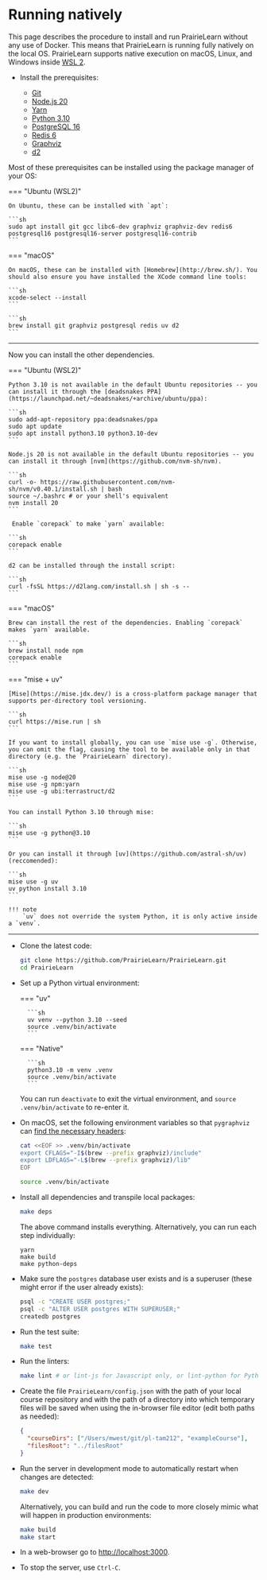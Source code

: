 # Running natively

This page describes the procedure to install and run PrairieLearn without any use of Docker. This means that PrairieLearn is running fully natively on the local OS. PrairieLearn supports native execution on macOS, Linux, and Windows inside [WSL 2](https://learn.microsoft.com/en-us/windows/wsl/install).

- Install the prerequisites:

  - [Git](https://git-scm.com)
  - [Node.js 20](https://nodejs.org)
  - [Yarn](https://yarnpkg.com)
  - [Python 3.10](https://www.python.org)
  - [PostgreSQL 16](https://www.postgresql.org)
  - [Redis 6](https://redis.io)
  - [Graphviz](https://graphviz.org)
  - [d2](https://d2lang.com)

Most of these prerequisites can be installed using the package manager of your OS:

=== "Ubuntu (WSL2)"

    On Ubuntu, these can be installed with `apt`:

    ```sh
    sudo apt install git gcc libc6-dev graphviz graphviz-dev redis6 postgresql16 postgresql16-server postgresql16-contrib
    ```

=== "macOS"

    On macOS, these can be installed with [Homebrew](http://brew.sh/). You should also ensure you have installed the XCode command line tools:

    ```sh
    xcode-select --install
    ```

    ```sh
    brew install git graphviz postgresql redis uv d2
    ```

---

Now you can install the other dependencies.

=== "Ubuntu (WSL2)"

    Python 3.10 is not available in the default Ubuntu repositories -- you can install it through the [deadsnakes PPA](https://launchpad.net/~deadsnakes/+archive/ubuntu/ppa):

    ```sh
    sudo add-apt-repository ppa:deadsnakes/ppa
    sudo apt update
    sudo apt install python3.10 python3.10-dev
    ```

    Node.js 20 is not available in the default Ubuntu repositories -- you can install it through [nvm](https://github.com/nvm-sh/nvm).

    ```sh
    curl -o- https://raw.githubusercontent.com/nvm-sh/nvm/v0.40.1/install.sh | bash
    source ~/.bashrc # or your shell's equivalent
    nvm install 20
    ```

     Enable `corepack` to make `yarn` available:

    ```sh
    corepack enable
    ```

    d2 can be installed through the install script:

    ```sh
    curl -fsSL https://d2lang.com/install.sh | sh -s --
    ```

=== "macOS"

    Brew can install the rest of the dependencies. Enabling `corepack` makes `yarn` available.

    ```sh
    brew install node npm
    corepack enable
    ```

=== "mise + uv"

    [Mise](https://mise.jdx.dev/) is a cross-platform package manager that supports per-directory tool versioning.

    ```sh
    curl https://mise.run | sh
    ```

    If you want to install globally, you can use `mise use -g`. Otherwise, you can omit the flag, causing the tool to be available only in that directory (e.g. the `PrairieLearn` directory).

    ```sh
    mise use -g node@20
    mise use -g npm:yarn
    mise use -g ubi:terrastruct/d2
    ```

    You can install Python 3.10 through mise:

    ```sh
    mise use -g python@3.10
    ```

    Or you can install it through [uv](https://github.com/astral-sh/uv) (reccomended):

    ```sh
    mise use -g uv
    uv python install 3.10
    ```

    !!! note
        `uv` does not override the system Python, it is only active inside a `venv`.

---

- Clone the latest code:

  ```sh
  git clone https://github.com/PrairieLearn/PrairieLearn.git
  cd PrairieLearn
  ```

- Set up a Python virtual environment:

  === "uv"

        ```sh
        uv venv --python 3.10 --seed
        source .venv/bin/activate
        ```

  === "Native"

        ```sh
        python3.10 -m venv .venv
        source .venv/bin/activate
        ```

  You can run `deactivate` to exit the virtual environment, and `source .venv/bin/activate` to re-enter it.

- On macOS, set the following environment variables so that `pygraphviz` can [find the necessary headers](https://github.com/pygraphviz/pygraphviz/blob/main/INSTALL.txt):

  ```sh
  cat <<EOF >> .venv/bin/activate
  export CFLAGS="-I$(brew --prefix graphviz)/include"
  export LDFLAGS="-L$(brew --prefix graphviz)/lib"
  EOF

  source .venv/bin/activate
  ```

- Install all dependencies and transpile local packages:

  ```sh
  make deps
  ```

  The above command installs everything. Alternatively, you can run each step individually:

  ```
  yarn
  make build
  make python-deps
  ```

- Make sure the `postgres` database user exists and is a superuser (these might error if the user already exists):

  ```sh
  psql -c "CREATE USER postgres;"
  psql -c "ALTER USER postgres WITH SUPERUSER;"
  createdb postgres
  ```

- Run the test suite:

  ```sh
  make test
  ```

- Run the linters:

  ```sh
  make lint # or lint-js for Javascript only, or lint-python for Python only
  ```

- Create the file `PrairieLearn/config.json` with the path of your local course repository and with the path of a directory into which temporary files will be saved when using the in-browser file editor (edit both paths as needed):

  ```json title="config.json"
  {
    "courseDirs": ["/Users/mwest/git/pl-tam212", "exampleCourse"],
    "filesRoot": "../filesRoot"
  }
  ```

- Run the server in development mode to automatically restart when changes are detected:

  ```sh
  make dev
  ```

  Alternatively, you can build and run the code to more closely mimic what will happen in production environments:

  ```sh
  make build
  make start
  ```

- In a web-browser go to [http://localhost:3000](http://localhost:3000).

- To stop the server, use `Ctrl-C`.
